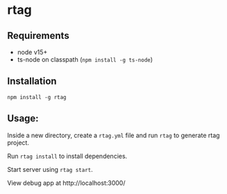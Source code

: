 # rtag

## Requirements
  - node v15+
  - ts-node on classpath (`npm install -g ts-node`)

## Installation
```
npm install -g rtag
```

## Usage:

Inside a new directory, create a `rtag.yml` file and run `rtag` to generate rtag project.

Run `rtag install` to install dependencies.

Start server using `rtag start`.

View debug app at http://localhost:3000/
